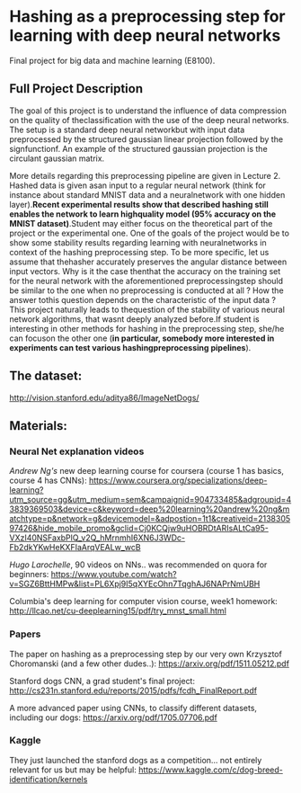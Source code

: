 # Hashing as a preprocessing step for learning with deep neural networks

Final project for big data and machine learning (E8100). 

## Full Project Description

The  goal  of  this  project  is  to  understand  the  influence  of  data  compression  on  the  quality  of  theclassification with the use of the deep neural networks.  The setup is a standard deep neural networkbut with input data preprocessed by the structured gaussian linear projection followed by the signfunctionf.  An example of the structured gaussian projection is the circulant gaussian matrix.

More details regarding this preprocessing pipeline are given in Lecture 2.  Hashed data is given asan input to a regular neural network (think for instance about standard MNIST data and a neuralnetwork with one hidden layer).**Recent experimental results show that described hashing still enables the network to learn highquality model (95% accuracy on the MNIST dataset)**.Student may either focus on the theoretical part of the project or the experimental one.  One of the goals of the project would be to show some stability results regarding learning with neuralnetworks in context of the hashing preprocessing step.  To be more specific, let us assume that thehasher  accurately  preserves  the  angular  distance  between  input  vectors.   Why  is  it  the  case  thenthat the accuracy on the training set for the neural network with the aforementioned preprocessingstep should be similar to the one when no preprocessing is conducted at all ?  How the answer tothis question depends on the characteristic of the input data ?  This project naturally leads to thequestion of the stability of various neural network algorithms,  that wasnt deeply analyzed before.If student is interesting in other methods for hashing in the preprocessing step,  she/he can focuson the other one (**in particular, somebody more interested in experiments can test various hashingpreprocessing pipelines**).

## The dataset:

http://vision.stanford.edu/aditya86/ImageNetDogs/

## Materials:

### Neural Net explanation videos

*Andrew Ng's* new deep learning course for coursera (course 1 has basics, course 4 has CNNs):
https://www.coursera.org/specializations/deep-learning?utm_source=gg&utm_medium=sem&campaignid=904733485&adgroupid=43839369503&device=c&keyword=deep%20learning%20andrew%20ng&matchtype=p&network=g&devicemodel=&adpostion=1t1&creativeid=213830597426&hide_mobile_promo&gclid=Cj0KCQjw9uHOBRDtARIsALtCa95-VXzI40NSFaxbPlQ_v2Q_hMrnmhI6XN6J3WDc-Fb2dkYKwHeKXFIaArqVEALw_wcB 

*Hugo Larochelle*, 90 videos on NNs.. was recommended on quora for beginners:
https://www.youtube.com/watch?v=SGZ6BttHMPw&list=PL6Xpj9I5qXYEcOhn7TqghAJ6NAPrNmUBH

Columbia's deep learning for computer vision course, week1 homework:
http://llcao.net/cu-deeplearning15/pdf/try_mnst_small.html 

### Papers

The paper on hashing as a preprocessing step by our very own Krzysztof Choromanski (and a few other dudes..):
https://arxiv.org/pdf/1511.05212.pdf

Stanford dogs CNN, a grad student's final project:
http://cs231n.stanford.edu/reports/2015/pdfs/fcdh_FinalReport.pdf 

A more advanced paper using CNNs, to classify different datasets, including our dogs:
https://arxiv.org/pdf/1705.07706.pdf

### Kaggle

They just launched the stanford dogs as a competition... not entirely relevant for us but may be helpful:
https://www.kaggle.com/c/dog-breed-identification/kernels

